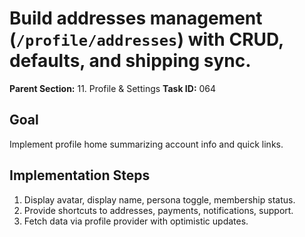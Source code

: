 # Build addresses management (`/profile/addresses`) with CRUD, defaults, and shipping sync.

**Parent Section:** 11. Profile & Settings
**Task ID:** 064

## Goal
Implement profile home summarizing account info and quick links.

## Implementation Steps
1. Display avatar, display name, persona toggle, membership status.
2. Provide shortcuts to addresses, payments, notifications, support.
3. Fetch data via profile provider with optimistic updates.
